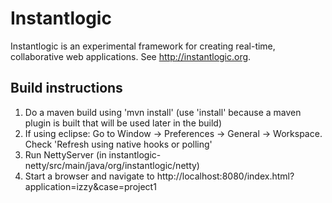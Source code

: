 # Instantlogic
Instantlogic is an experimental framework for creating real-time, collaborative web applications. See http://instantlogic.org.

## Build instructions

1. Do a maven build using 'mvn install' (use 'install' because a maven plugin is built that will be used later in the build)
2. If using eclipse: Go to Window -> Preferences -> General -> Workspace. Check 'Refresh using native hooks or polling'
3. Run NettyServer (in instantlogic-netty/src/main/java/org/instantlogic/netty)
4. Start a browser and navigate to http://localhost:8080/index.html?application=izzy&case=project1
